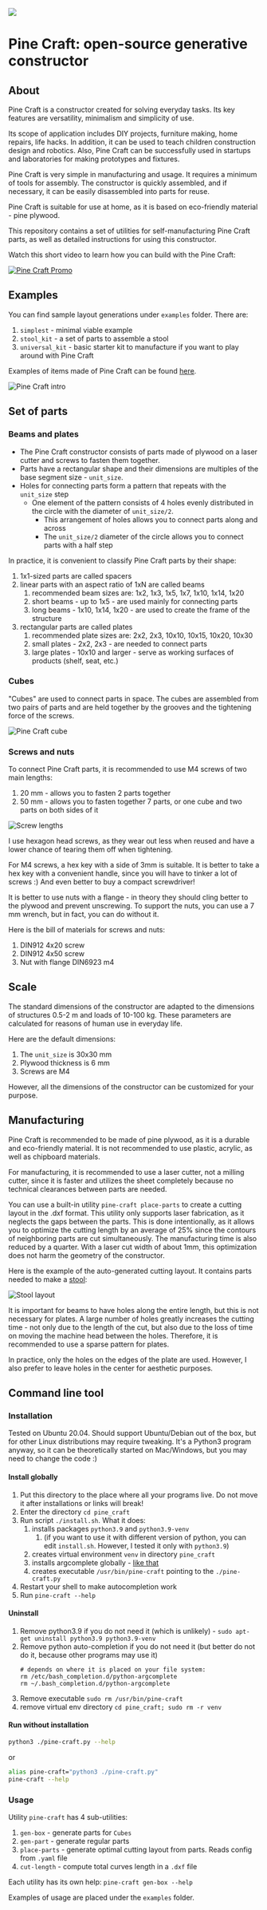 ![](docs/images/logo.png)

# Pine Craft: open-source generative constructor

## About

Pine Craft is a constructor created for solving everyday tasks. Its key features are versatility, minimalism and simplicity of use.

Its scope of application includes DIY projects, furniture making, home repairs, life hacks. In addition, it can be used to teach children construction design and robotics. Also, Pine Craft can be successfully used in startups and laboratories for making prototypes and fixtures.

Pine Craft is very simple in manufacturing and usage. It requires a minimum of tools for assembly. The constructor is quickly assembled, and if necessary, it can be easily disassembled into parts for reuse.

Pine Craft is suitable for use at home, as it is based on eco-friendly material - pine plywood.

This repository contains a set of utilities for self-manufacturing Pine Craft parts, as well as detailed instructions for using this constructor.

Watch this short video to learn how you can build with the Pine Craft:

[![Pine Craft Promo](docs/images/youtube_teaser.png)](https://www.youtube.com/watch?v=A3GeZmPa8k8 "Pine Craft Promo")

## Examples

You can find sample layout generations under `examples` folder. There are:
1. `simplest` - minimal viable example
2. `stool_kit` - a set of parts to assemble a stool
3. `universal_kit` - basic starter kit to manufacture if you want to play around with Pine Craft

Examples of items made of Pine Craft can be found [here](docs/examples.md).

![Pine Craft intro](docs/images/pine_craft_intro.jpg)

## Set of parts

### Beams and plates

- The Pine Craft constructor consists of parts made of plywood on a laser cutter and screws to fasten them together.
- Parts have a rectangular shape and their dimensions are multiples of the base segment size - `unit_size`.
- Holes for connecting parts form a pattern that repeats with the `unit_size` step
    - One element of the pattern consists of 4 holes evenly distributed in the circle with the diameter of `unit_size/2`.
        - This arrangement of holes allows you to connect parts along and across
        - The `unit_size/2` diameter of the circle allows you to connect parts with a half step

In practice, it is convenient to classify Pine Craft parts by their shape:
1. 1x1-sized parts are called spacers
2. linear parts with an aspect ratio of 1xN are called beams
    1. recommended beam sizes are: 1x2, 1x3, 1x5, 1x7, 1x10, 1x14, 1x20
    2. short beams - up to 1x5 - are used mainly for connecting parts
    3. long beams - 1x10, 1x14, 1x20 - are used to create the frame of the structure
3. rectangular parts are called plates
    1. recommended plate sizes are: 2x2, 2x3, 10x10, 10x15, 10x20, 10x30
    2. small plates - 2x2, 2x3 - are needed to connect parts
    3. large plates - 10x10 and larger - serve as working surfaces of products (shelf, seat, etc.)

### Cubes

"Cubes" are used to connect parts in space. The cubes are assembled from two pairs of parts and are held together by the grooves and the tightening force of the screws.

![Pine Craft cube](docs/images/pine_craft_cube.jpg)

### Screws and nuts

To connect Pine Craft parts, it is recommended to use M4 screws of two main lengths:
1. 20 mm - allows you to fasten 2 parts together
2. 50 mm - allows you to fasten together 7 parts, or one cube and two parts on both sides of it

![Screw lengths](docs/images/screw_lengths.jpg)

I use hexagon head screws, as they wear out less when reused and have a lower chance of tearing them off when tightening.

For M4 screws, a hex key with a side of 3mm is suitable. It is better to take a hex key with a convenient handle, since you will have to tinker a lot of screws :) And even better to buy a compact screwdriver!

It is better to use nuts with a flange - in theory they should cling better to the plywood and prevent unscrewing. To support the nuts, you can use a 7 mm wrench, but in fact, you can do without it.

Here is the bill of materials for screws and nuts:
1. DIN912 4x20 screw
2. DIN912 4x50 screw
3. Nut with flange DIN6923 m4

## Scale

The standard dimensions of the constructor are adapted to the dimensions of structures 0.5-2 m and loads of 10-100 kg. These parameters are calculated for reasons of human use in everyday life.

Here are the default dimensions:
1. The `unit_size` is 30x30 mm
2. Plywood thickness is 6 mm
3. Screws are M4

However, all the dimensions of the constructor can be customized for your purpose.

## Manufacturing

Pine Craft is recommended to be made of pine plywood, as it is a durable and eco-friendly material. It is not recommended to use plastic, acrylic, as well as chipboard materials.

For manufacturing, it is recommended to use a laser cutter, not a milling cutter, since it is faster and utilizes the sheet completely because no technical clearances between parts are needed.

You can use a built-in utility `pine-craft place-parts` to create a cutting layout in the .dxf format. This utility only supports laser fabrication, as it neglects the gaps between the parts. This is done intentionally, as it allows you to optimize the cutting length by an average of 25% since the contours of neighboring parts are cut simultaneously. The manufacturing time is also reduced by a quarter. With a laser cut width of about 1mm, this optimization does not harm the geometry of the constructor.

Here is the example of the auto-generated cutting layout. It contains parts needed to make a [stool](docs/examples.md):

![Stool layout](docs/images/stool_layout.jpg)

It is important for beams to have holes along the entire length, but this is not necessary for plates. A large number of holes greatly increases the cutting time - not only due to the length of the cut, but also due to the loss of time on moving the machine head between the holes. Therefore, it is recommended to use a sparse pattern for plates.

In practice, only the holes on the edges of the plate are used. However, I also prefer to leave holes in the center for aesthetic purposes.

## Command line tool

### Installation

Tested on Ubuntu 20.04. Should support Ubuntu/Debian out of the box, but for other Linux distributions may require tweaking. It's a Python3 program anyway, so it can be theoretically started on Mac/Windows, but you may need to change the code :)

#### Install globally

1. Put this directory to the place where all your programs live. Do not move it after installations or links will break!
2. Enter the directory `cd pine_craft`
3. Run script `./install.sh`. What it does:
   1. installs packages `python3.9` and `python3.9-venv` 
      1. (if you want to use it with different version of python, you can edit `install.sh`. However, I tested it only with `python3.9`)
   2. creates virtual environment `venv` in directory `pine_craft`
   3. installs argcomplete globally - [like that](https://pypi.org/project/argcomplete/#activating-global-completion)
   4. creates executable `/usr/bin/pine-craft` pointing to the `./pine-craft.py`
4. Restart your shell to make autocompletion work
5. Run `pine-craft --help`

#### Uninstall

1. Remove python3.9 if you do not need it (which is unlikely) - `sudo apt-get uninstall python3.9 python3.9-venv`
2. Remove python auto-completion if you do not need it (but better do not do it, because other programs may use it)
    ```
   # depends on where it is placed on your file system:
   rm /etc/bash_completion.d/python-argcomplete
   rm ~/.bash_completion.d/python-argcomplete
   ```
3. Remove executable `sudo rm /usr/bin/pine-craft`
4. remove virtual env directory `cd pine_craft; sudo rm -r venv`

#### Run without installation

```bash
python3 ./pine-craft.py --help
```

or

```bash
alias pine-craft="python3 ./pine-craft.py"
pine-craft --help
```

### Usage

Utility `pine-craft` has 4 sub-utilities:
1. `gen-box` - generate parts for `Cubes`
2. `gen-part` - generate regular parts
3. `place-parts` - generate optimal cutting layout from parts. Reads config from `.yaml` file
4. `cut-length` - compute total curves length in a `.dxf` file

Each utility has its own help: `pine-craft gen-box --help`

Examples of usage are placed under the `examples` folder.